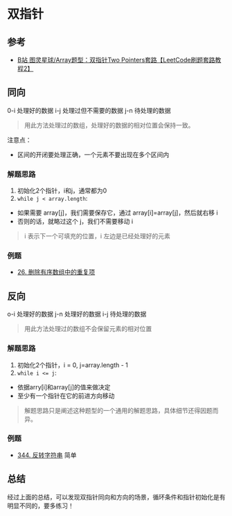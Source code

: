 # 双指针

## 参考

- [B站 图灵星球/Array题型：双指针Two Pointers套路【LeetCode刷题套路教程2】](https://www.bilibili.com/video/BV1V54y1Q7bd?from=search&seid=8144097461918819139)

## 同向

0-i 处理好的数据
i-j 处理过但不需要的数据
j-n 待处理的数据

> 用此方法处理过的数组，处理好的数据的相对位置会保持一致。

注意点：
- 区间的开闭要处理正确，一个元素不要出现在多个区间内

### 解题思路

1. 初始化2个指针，i和j，通常都为0
2. `while j < array.length`:
  - 如果需要 array[j]，我们需要保存它，通过 array[i]=array[j]，然后就右移 i
  - 否则的话，就略过这个 j，我们不需要移动 i

> i 表示下一个可填充的位置，i 左边是已经处理好的元素

### 例题

- [26. 删除有序数组中的重复项](https://leetcode-cn.com/problems/remove-duplicates-from-sorted-array/)

## 反向

o-i 处理好的数据
j-n 处理好的数据
i-j 待处理的数据

> 用此方法处理过的数组不会保留元素的相对位置

### 解题思路

1. 初始化2个指针，i = 0, j=array.length - 1
2. `while i <= j`:
  - 依据arry[i]和array[j]的值来做决定
  - 至少有一个指针在它的前进方向移动

> 解题思路只是阐述这种题型的一个通用的解题思路，具体细节还得因题而异。

### 例题

- [344. 反转字符串](https://leetcode-cn.com/problems/reverse-string/) 简单

## 总结

经过上面的总结，可以发现双指针同向和方向的场景，循环条件和指针初始化是有明显不同的，要多练习！